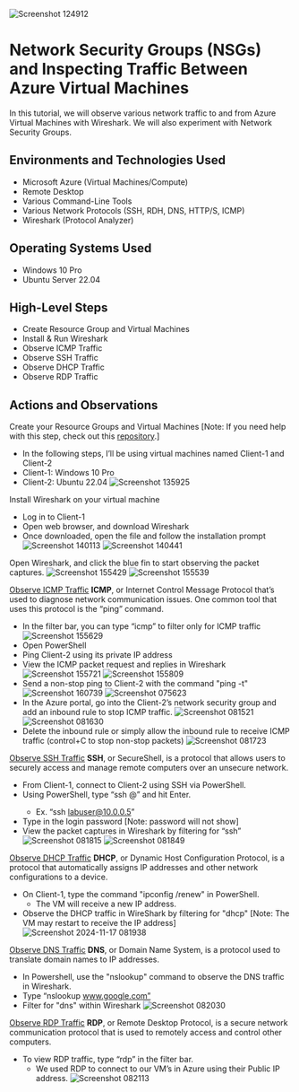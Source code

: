 <p align="center">

  ![Screenshot  124912](https://github.com/user-attachments/assets/bb64eb49-0e3b-4212-94a6-96115b2825fd)

</p>

<h1>Network Security Groups (NSGs) and Inspecting Traffic Between Azure Virtual Machines</h1>
In this tutorial, we will observe various network traffic to and from Azure Virtual Machines with Wireshark. We will also experiment with Network Security Groups. <br />

<h2>Environments and Technologies Used</h2>

- Microsoft Azure (Virtual Machines/Compute)
- Remote Desktop
- Various Command-Line Tools
- Various Network Protocols (SSH, RDH, DNS, HTTP/S, ICMP)
- Wireshark (Protocol Analyzer)

<h2>Operating Systems Used </h2>

- Windows 10 Pro
- Ubuntu Server 22.04

<h2>High-Level Steps</h2>

- Create Resource Group and Virtual Machines
- Install & Run Wireshark
- Observe ICMP Traffic
- Observe SSH Traffic
- Observe DHCP Traffic
- Observe RDP Traffic

<h2>Actions and Observations</h2>

Create your Resource Groups and Virtual Machines [Note: If you need help with this step, check out this [repository](https://github.com/Princess-A1/virtual-machine).]
- In the following steps, I’ll be using virtual machines named Client-1 and Client-2
- Client-1: Windows 10 Pro
- Client-2: Ubuntu 22.04
![Screenshot 135925](https://github.com/user-attachments/assets/007d6224-93b7-4098-bfa2-26433e53b7da)

Install Wireshark on your virtual machine
- Log in to Client-1
- Open web browser, and download Wireshark
- Once downloaded, open the file and follow the installation prompt
![Screenshot 140113](https://github.com/user-attachments/assets/936175c9-476a-46f4-a08e-edb5ce88a559)
![Screenshot 140441](https://github.com/user-attachments/assets/b6d83dc1-3238-4856-b9b2-e7c364a724b5)

Open Wireshark, and click the blue fin to start observing the packet captures.
![Screenshot 155429](https://github.com/user-attachments/assets/50a56728-a9c0-4bf5-bc5d-e10782e383c3)
![Screenshot 155539](https://github.com/user-attachments/assets/d334a70a-1495-457e-869d-3777a3984d91)


<u>Observe ICMP Traffic</u>
**ICMP**, or Internet Control Message Protocol that’s used to diagnose network communication issues. One common tool that uses this protocol is the “ping” command.
- In the filter bar, you can type “icmp” to filter only for ICMP traffic 
![Screenshot 155629](https://github.com/user-attachments/assets/4f160c2a-a827-4061-a0d8-7dde211d5e65)
- Open PowerShell
- Ping Client-2 using its private IP address
- View the ICMP packet request and replies in Wireshark
![Screenshot 155721](https://github.com/user-attachments/assets/590dd7e6-2739-4609-b2fa-ad5decb01c63)
![Screenshot 155809](https://github.com/user-attachments/assets/4ccb11c1-1947-4bce-bd3f-e80ee01be7e0)
- Send a non-stop ping to Client-2 with the command "ping -t"
![Screenshot 160739](https://github.com/user-attachments/assets/39fc3628-068f-4fd0-ae3f-a89cba130fc2)
![Screenshot 075623](https://github.com/user-attachments/assets/1ef8ef1b-ef71-4158-a643-5fb49b6624a6)
- In the Azure portal, go into the Client-2’s network security group and add an inbound rule to stop ICMP traffic.
![Screenshot 081521](https://github.com/user-attachments/assets/8302e313-dfba-4f5b-be0e-dc2904b1adba)
![Screenshot 081630](https://github.com/user-attachments/assets/6f901bc4-9d84-4c81-b985-3e391e1bbeb9)
- Delete the inbound rule or simply allow the inbound rule to receive ICMP traffic (control+C to stop non-stop packets) 
![Screenshot 081723](https://github.com/user-attachments/assets/0711104a-ec5c-4915-bb80-5843d9f9d2f1)


<u>Observe SSH Traffic</u>
**SSH**, or SecureShell, is a protocol that allows users to securely access and manage remote computers over an unsecure network.
- From Client-1, connect to Client-2  using SSH via PowerShell. 
- Using PowerShell, type “ssh <username>@<IP-address>” and hit Enter. 
  - Ex. “ssh labuser@10.0.0.5”
- Type in the login password [Note: password will not show] 
- View the packet captures in Wireshark by filtering for “ssh”
![Screenshot 081815](https://github.com/user-attachments/assets/7d503855-40e9-450d-a933-b792afdedf6a)
![Screenshot 081849](https://github.com/user-attachments/assets/1fa40bdc-f353-4b46-8167-6846241ef213)


<u>Observe DHCP Traffic</u>
**DHCP**, or Dynamic Host Configuration Protocol, is a protocol that automatically assigns IP addresses and other network configurations to a device.
- On Client-1, type the command "ipconfig /renew" in PowerShell.
  - The VM will receive a new IP address. 
- Observe the DHCP traffic in WireShark by filtering for "dhcp" [Note: The VM may restart to receive the IP address] 
![Screenshot 2024-11-17 081938](https://github.com/user-attachments/assets/a9b85690-a3e9-4b55-93b6-5ed8bdd91923)


<u>Observe DNS Traffic</u>
**DNS**, or Domain Name System, is a protocol used to translate domain names to IP addresses.
- In Powershell, use the "nslookup" command to observe the DNS traffic in Wireshark. 
- Type “nslookup www.google.com”
- Filter for "dns" within Wireshark
![Screenshot 082030](https://github.com/user-attachments/assets/79d3fe19-ad44-442a-a030-3d1bc953fd86)


<u>Observe RDP Traffic</u>
**RDP**, or Remote Desktop Protocol, is a secure network communication protocol that is used to remotely access and control other computers.
- To view RDP traffic, type “rdp” in the filter bar.
  - We used RDP to connect to our VM’s in Azure using their Public IP address.
![Screenshot 082113](https://github.com/user-attachments/assets/e4e05239-455f-43b9-9dce-7ed35211905c)

